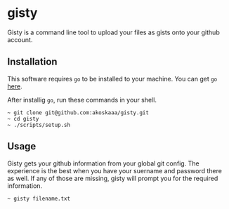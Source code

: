 # gisty

Gisty is a command line tool to upload your files as gists onto your github account.

## Installation

This software requires `go` to be installed to your machine. You can get `go` [here](http://golang.org/dl/).

After installig `go`, run these commands in your shell.

```Shell
~ git clone git@github.com:akoskaaa/gisty.git
~ cd gisty
~ ./scripts/setup.sh
```

## Usage
Gisty gets your github information from your global git config. The experience is the best when you have your suername and password there as well. If any of those are missing, gisty will prompt you for the required information.

```
~ gisty filename.txt
```